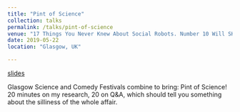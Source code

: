 ```yaml
---
title: "Pint of Science"
collection: talks
permalink: /talks/pint-of-science
venue: "17 Things You Never Knew About Social Robots. Number 10 Will SHOCK You!"
date: 2019-05-22
location: "Glasgow, UK"

---
```


<a href="https://github.com/csaund/presentations/blob/master/pintofscience.pdf">slides</a>

Glasgow Science and Comedy Festivals combine to bring: Pint of Science!
20 minutes on my research, 20 on Q&A, which should tell you something about
the silliness of the whole affair.
